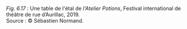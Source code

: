 *Fig. 6.17 :* Une table de l'étal de *l'Atelier Potions*, Festival international de théâtre de rue d’Aurillac, 2019.  
Source : © Sébastien Normand.